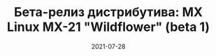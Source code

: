 ---
layout: post
title: "Бета-релиз дистрибутива: MX Linux MX-21 \"Wildflower\" (beta 1)"
date: 2021-07-28   
---